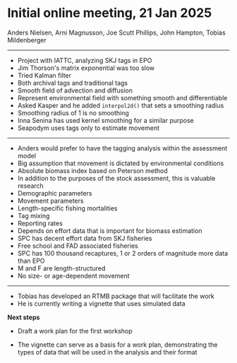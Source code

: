 # Initial online meeting, 21 Jan 2025

Anders Nielsen, Arni Magnusson, Joe Scutt Phillips, John Hampton, Tobias Mildenberger

--------------------------------------------------------------------------------

- Project with IATTC, analyzing SKJ tags in EPO
- Jim Thorson's matrix exponential was too slow
- Tried Kalman filter
- Both archival tags and traditional tags
- Smooth field of advection and diffusion
- Represent environmental field with something smooth and differentiable
- Asked Kasper and he added `interpol2d()` that sets a smoothing radius
- Smoothing radius of 1 is no smoothing
- Inna Senina has used kernel smoothing for a similar purpose
- Seapodym uses tags only to estimate movement

--------------------------------------------------------------------------------

- Anders would prefer to have the tagging analysis within the assessment model
- Big assumption that movement is dictated by environmental conditions
- Absolute biomass index based on Peterson method
- In addition to the purposes of the stock assessment, this is valuable research
- Demographic parameters
- Movement parameters
- Length-specific fishing mortalities
- Tag mixing
- Reporting rates
- Depends on effort data that is important for biomass estimation
- SPC has decent effort data from SKJ fisheries
- Free school and FAD associated fisheries
- SPC has 100 thousand recaptures, 1 or 2 orders of magnitude more data than EPO
- M and F are length-structured
- No size- or age-dependent movement

--------------------------------------------------------------------------------

- Tobias has developed an RTMB package that will facilitate the work
- He is currently writing a vignette that uses simulated data

**Next steps**

- Draft a work plan for the first workshop

- The vignette can serve as a basis for a work plan, demonstrating the types of data that will be used in the analysis and their format
